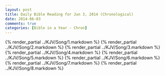 ```yaml
---
layout: post
title: Daily Bible Reading for Jun 3, 2014 (Chronological)
date: 2014-06-03
comments: true
categories: [Bible in a Year - Chron]
---
```

{% render_partial ../KJV/Song/1.markdown %}
{% render_partial ../KJV/Song/2.markdown %}
{% render_partial ../KJV/Song/3.markdown %}
{% render_partial ../KJV/Song/4.markdown %}
{% render_partial ../KJV/Song/5.markdown %}
{% render_partial ../KJV/Song/6.markdown %}
{% render_partial ../KJV/Song/7.markdown %}
{% render_partial ../KJV/Song/8.markdown %}
